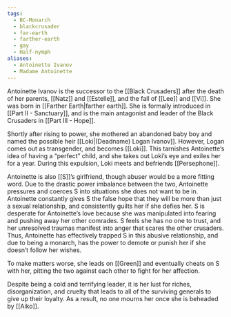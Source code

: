 ```yaml
---
tags:
  - BC-Monarch
  - blackcrusader
  - far-earth
  - farther-earth
  - gay
  - Half-nymph
aliases:
  - Antoinette Ivanov
  - Madame Antoinette
---
```

Antoinette Ivanov is the successor to the [[Black Crusaders]] after the death of her parents, [[Natz]] and [[Estelle]], and the fall of [[Lee]] and [[Vi]]. She was born in [[Farther Earth|farther earth]]. She is formally introduced in [[Part II - Sanctuary]], and is the main antagonist and leader of the Black Crusaders in [[Part III - Hope]].

Shortly after rising to power, she mothered an abandoned baby boy and named the possible heir [[Loki|(Deadname) Logan Ivanov]]. However, Logan comes out as transgender, and becomes [[Loki]]. This tarnishes Antoinette’s idea of having a “perfect” child, and she takes out Loki’s eye and exiles her for a year. During this expulsion, Loki meets and befriends [[Persephone]].

Antoinette is also [[S]]’s girlfriend, though abuser would be a more fitting word. Due to the drastic power imbalance between the two, Antoinette pressures and coerces S into situations she does not want to be in. Antoinette constantly gives S the false hope that they will be more than just a sexual relationship, and consistently guilts her if she defies her. S is desperate for Antoinette’s love because she was manipulated into fearing and pushing away her other comrades. S feels she has no one to trust, and her unresolved traumas manifest into anger that scares the other crusaders. Thus, Antoinette has effectively trapped S in this abusive relationship, and due to being a monarch, has the power to demote or punish her if she doesn’t follow her wishes.

To make matters worse, she leads on [[Green]] and eventually cheats on S with her, pitting the two against each other to fight for her affection. 

Despite being a cold and terrifying leader, it is her lust for riches, disorganization, and cruelty that leads to all of the surviving generals to give up their loyalty. As a result, no one mourns her once she is beheaded by [[Aiko]].
